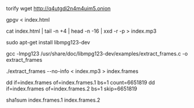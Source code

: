 
torify wget http://q4utgdi2n4m4uim5.onion

gpgv < index.html

cat index.html | tail -n +4 | head -n -16 | xxd -r -p > index.mp3

sudo apt-get install libmpg123-dev

gcc -lmpg123 /usr/share/doc/libmpg123-dev/examples/extract_frames.c -o extract_frames

./extract_frames --no-info < index.mp3 > index.frames

dd if=index.frames of=index.frames.1 bs=1 count=6651819
dd if=index.frames of=index.frames.2 bs=1 skip=6651819

sha1sum index.frames.1 index.frames.2


